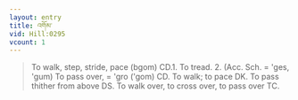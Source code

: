 ```yaml
---
layout: entry
title: འགོམ་
vid: Hill:0295
vcount: 1
---
```

> To walk, step, stride, pace (bgom) CD\.1\. To tread\. 2\. (Acc\. Sch\. = 'ges, 'gum) To pass over, = 'gro ('gom) CD\. To walk; to pace DK\. To pass thither from above DS\. To walk over, to cross over, to pass over TC\.


